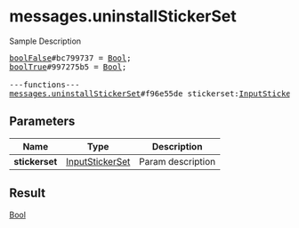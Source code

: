 # messages.uninstallStickerSet

Sample Description

<pre>
<a href="../constructor/boolFalse.md">boolFalse</a>#bc799737 = <a href="../type/Bool.md">Bool</a>;
<a href="../constructor/boolTrue.md">boolTrue</a>#997275b5 = <a href="../type/Bool.md">Bool</a>;

---functions---
<a href="../method/messages.uninstallStickerSet.md">messages.uninstallStickerSet</a>#f96e55de stickerset:<a href="../type/InputStickerSet.md">InputStickerSet</a> = <a href="../type/Bool.md">Bool</a>;
</pre>
## Parameters

| Name | Type | Description |
|------|:----:|-------------|
| **stickerset** | <a href="../type/InputStickerSet.md">InputStickerSet</a> | Param description |

## Result

<a href="../type/Bool.md">Bool</a>

